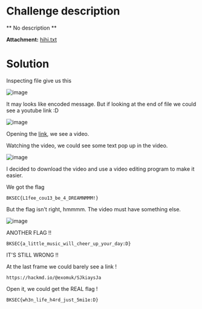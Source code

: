# Challenge description 
** No description **

**Attachment:** [hihi.txt](/Challenge_files/happi_life/hihi.txt)
# Solution
Inspecting file give us this 

![image](https://github.com/user-attachments/assets/dddb6dfb-0e0f-418e-bea5-837bacf3db53)

It may looks like encoded message. But if looking at the end of file we could see a youtube link :D

![image](https://github.com/user-attachments/assets/530c8bf4-cb4f-4211-bb16-aaa2379d3005)

Opening the [link](https://www.youtube.com/watch?v=1UmEGOYzEs8==), we see a video.

Watching the video, we could see some text pop up in the video.

![image](https://github.com/user-attachments/assets/c0345498-14aa-4b07-b434-a5d810a3f3e5)

I decided to download the video and use a video editing program to make it easier.

We got the flag 

```BKSEC{L1fee_cou13_be_4_DREAMNMMM!}```

But the flag isn't right, hmmmm. The video must have something else.

![image](https://github.com/user-attachments/assets/3d027320-e688-463a-8d7a-5f205f7c51c6)

ANOTHER FLAG !!

```BKSEC{a_little_music_will_cheer_up_your_day:D}```

IT'S STILL WRONG !!

At the last frame we could barely see a link !

```https://hackmd.io/@exomuk/SJkiaysJa```

Open it, we could get the REAL flag !

```BKSEC{wh3n_life_h4rd_just_5mi1e:D}```
